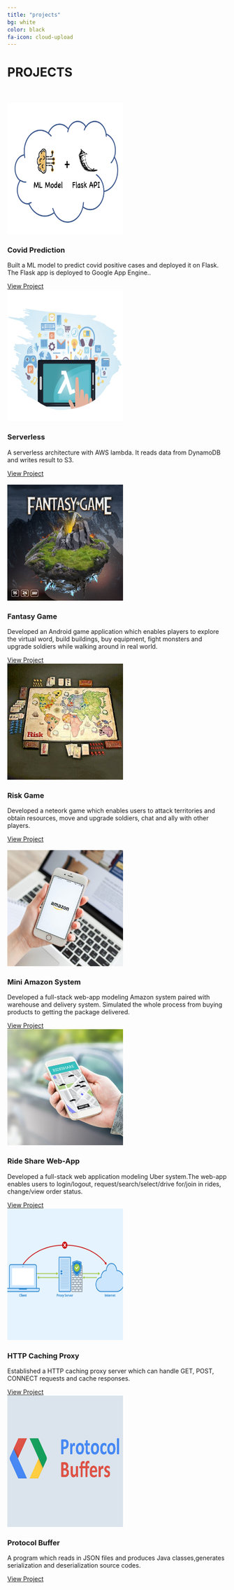 ```yaml
---
title: "projects"
bg: white
color: black
fa-icon: cloud-upload
---
```


<div id="projects">
<h1 class="heading">PROJECTS</h1>
<br><br>
<div class="row ">  
    <div class="col-md-6" style="visibility:hidden animation-name:none;">
        <div class="project shadow-large">
            <div class="project-image">
                <img src="img/covid.jpg" width="265px" height = "300px"/>
            </div>
            <div class="project-info">
                <h3>Covid Prediction</h3>
                <p>Built a ML model to predict covid positive cases and deployed it on Flask. The Flask app is deployed to Google App Engine..
                </p>
                <a href="https://github.com/yueyang0115/covid-prediction-ML-flask-app-on-GAE">View Project</a>       
            </div>
        </div>
    </div>
    <div class="col-md-6" style="visibility:hidden animation-name:none;">
        <div class="project shadow-large">
            <div class="project-image">
                <img src="img/aws.jpg" width="265px" height = "300px" />
            </div>
            <div class="project-info">
                <h3>Serverless</h3>
                <p>A serverless architecture with AWS lambda. It reads data from DynamoDB and writes result to S3.
                </p>
                <a href="https://github.com/yueyang0115/serverless-architecture-with-AWS-Lambda">View Project</a>       
            </div>
            <br>
        </div>
    </div>
</div>
<div class="row ">  
    <div class="col-md-6" style="visibility:hidden animation-name:none;">
        <div class="project shadow-large">
            <div class="project-image">
                <img src="img/fantasy.jpg" width="265px"/>
            </div>
            <div class="project-info">
                <h3>Fantasy Game</h3>
                <p>Developed an Android game application which enables players to explore the virtual word, build buildings, buy equipment, fight monsters and upgrade soldiers while walking around in real world.
                </p>
                <a href="https://github.com/yueyang0115/Fantasy-Game">View Project</a>       
            </div>
        </div>
    </div>
    <div class="col-md-6" style="visibility:hidden animation-name:none;">
        <div class="project shadow-large">
            <div class="project-image">
                <img src="img/RISK.jpg" width="265px" />
            </div>
            <div class="project-info">
                <h3>Risk Game</h3>
                <p>Developed a neteork game which enables users to attack territories and obtain resources, move and upgrade soldiers, chat and ally with other players.
                </p>
                <a href="https://github.com/yueyang0115/RISK-Game">View Project</a>       
            </div>
            <br>
        </div>
    </div>
</div>
<div class="row ">  
    <div class="col-md-6" style="visibility:hidden animation-name:none;">
        <div class="project shadow-large">
            <div class="project-image">
                <img src="img/amazon.jpg" width="265px"/>
            </div>
            <div class="project-info">
                <h3>Mini Amazon System</h3>
                <p>Developed a full-stack web-app modeling Amazon system paired with warehouse and delivery system. Simulated the whole process from buying products to getting the package delivered.
                </p>
                <a href="https://github.com/yueyang0115/Mini-Amazon">View Project</a>       
            </div>
        </div>
    </div>
    <div class="col-md-6" style="visibility:hidden animation-name:none;">
        <div class="project shadow-large">
            <div class="project-image">
                <img src="img/ride.jpg" width="265px"/>
            </div>
            <div class="project-info">
                <h3>Ride Share Web-App</h3>
                <p>Developed a full-stack web application modeling Uber system.The web-app enables users to login/logout, request/search/select/drive for/join in rides, change/view order status.
                </p>
                <a href="https://github.com/yueyang0115/Ride-Sharing-Service-Web-App">View Project</a>       
            </div>
        </div>
    </div>
</div>
<div class="row ">  
    <div class="col-md-6" style="visibility:hidden animation-name:none;">
        <div class="project shadow-large">
            <div class="project-image">
                <img src="img/proxy.png" width="265px" height = "300px"/>
            </div>
            <div class="project-info">
                <h3>HTTP Caching Proxy</h3>
                <p>Established a HTTP caching proxy server which can handle GET, POST, CONNECT requests and cache responses.
                </p>
                <a href="https://github.com/yueyang0115/HTTP-Caching-Proxy">View Project</a>       
            </div>
        </div>
    </div>
    <div class="col-md-6" style="visibility:hidden animation-name:none;">
        <div class="project shadow-large">
            <div class="project-image">
                <img src="img/protocol.png" width="265px" height = "300px"/>
            </div>
            <div class="project-info">
                <h3>Protocol Buffer</h3>
                <p>A program which reads in JSON files and produces Java classes,generates serialization and deserialization source codes.
                </p>
                <a href="https://github.com/yueyang0115/Mini-Google-Protocol-Buffer">View Project</a>       
            </div>
        </div>
    </div>
</div>

</div>
